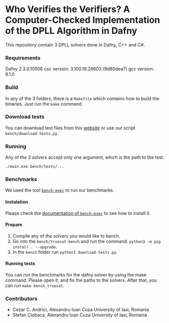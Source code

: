 # Who Verifies the Verifiers? A Computer-Checked Implementation of the DPLL Algorithm in Dafny

This repository contain 3 DPLL solvers done in Dafny, C++ and C#. 

### Requirements
Dafny 2.3.0.10506
csc version: 3.100.19.26603 (9d80dea7)
gcc version: 9.1.0

### Build
In any of the 3 folders, there is a `Makefile` which contains
how to build the binaries. Just run the `make` command.

### Download tests
You can download test files from this [website](https://www.cs.ubc.ca/~hoos/SATLIB/benchm.html)
or use our script `bench/download-tests.py`.

### Running
Any of the 3 solvers accept only one argument, which is the path
to the test.
```
./main.exe bench/tests/...
```

### Benchmarks
We used the tool [`bench-exec`](https://github.com/sosy-lab/benchexec) to run our benchmarks.

#### Instalation
Please check the [documentation of `bench-exec`](https://github.com/sosy-lab/benchexec)
to see how to install it.

#### Prepare
1. Compile any of the solvers you would like to bench.
2. Go into the `bench/truesat-bench` and run the command:
`python3 -m pip install . --upgrade`.
3. In the `bench` folder run `python3 download-tests.py`.

#### Running tests
You can run the benchmarks for the dafny solver by using the make command.
Please open it, and fix the paths to the solvers. After that, you can run
`make bench_truesat`.

### Contributors
* Cezar C. Andrici, Alexandru Ioan Cuza University of Iasi, Romania
* Stefan Ciobaca, Alexandru Ioan Cuza University of Iasi, Romania


